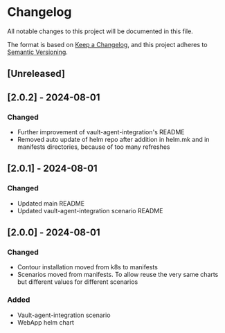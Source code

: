 # Changelog
All notable changes to this project will be documented in this file.

The format is based on [Keep a Changelog](https://keepachangelog.com/en/1.0.0/),
and this project adheres to [Semantic Versioning](https://semver.org/spec/v2.0.0.html).

## [Unreleased]

## [2.0.2] - 2024-08-01
### Changed

- Further improvement of vault-agent-integration's README
- Removed auto update of helm repo after addition in helm.mk and in manifests directories, because of too many refreshes

## [2.0.1] - 2024-08-01

### Changed
- Updated main README
- Updated vault-agent-integration scenario README

## [2.0.0] - 2024-08-01

### Changed
- Contour installation moved from k8s to manifests
- Scenarios moved from manifests. To allow reuse the very same charts but different values for different scenarios 

### Added
- Vault-agent-integration scenario
- WebApp helm chart

